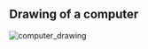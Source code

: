 ## Drawing of a computer
![computer_drawing](https://user-images.githubusercontent.com/89051396/130710781-2028c54d-8a1f-4a80-b30f-85b016b6f344.jpg)
